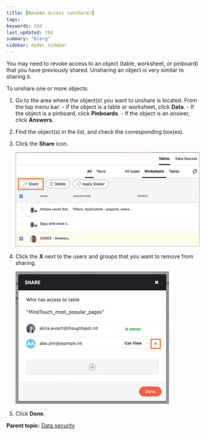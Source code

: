 ```yaml
---
title: [Revoke access (unshare)]
tags: 
keywords: tbd
last_updated: tbd
summary: "blerg"
sidebar: mydoc_sidebar
---
```

You may need to revoke access to an object (table, worksheet, or pinboard) that you have previously shared. Unsharing an object is very similar to sharing it.

To unshare one or more objects:

1.   Go to the area where the object(s) you want to unshare is located. From the top menu bar:
    -   If the object is a table or worksheet, click **Data**.
    -   If the object is a pinboard, click **Pinboards**.
    -   If the object is an answer, click **Answers**.
2.   Find the object(s) in the list, and check the corresponding box(es).
3.   Click the **Share** icon.

     ![](../../images/share_worksheets.png "The Share icon")

4.   Click the **X** next to the users and groups that you want to remove from sharing.

     ![](../../images/unshare.png "Click the X to unshare")

5. Click **Done**.

**Parent topic:** [Data security](../../admin/data_security/sharing_security_overview.html)
